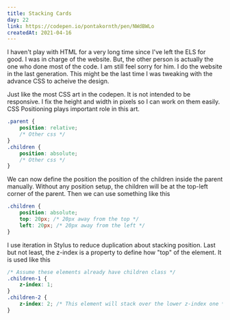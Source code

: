 ```yaml
---
title: Stacking Cards
day: 22
link: https://codepen.io/pontakornth/pen/NWdBWLo
createdAt: 2021-04-16
---
```

I haven't play with HTML for a very long time since I've left the ELS for good. I was in charge
of the website. But, the other person is actually the one who done most of the code. I am still feel
sorry for him. I do the website in the last generation. This might be the last time I was tweaking
with the advance CSS to acheive the design.<!--more-->


Just like the most CSS art in the codepen. It is not intended to be responsive. I fix the height
and width in pixels so I can work on them easily. CSS Positioning plays important role in this art.

```css
.parent {
    position: relative;
    /* Other css */
}
.children {
    position: absolute;
    /* Other css */
}
```

We can now define the position the position of the children inside the parent manually. Without any
position setup, the children will be at the top-left corner of the parent. Then we can use something
like this

```css
.children {
    position: absolute;
    top: 20px; /* 20px away from the top */
    left: 20px; /* 20px away from the left */
}
```

I use iteration in Stylus to reduce duplication about stacking position. Last but not least, the 
z-index is a property to define how "top" of the element. It is used like this

```css
/* Assume these elements already have children class */
.children-1 {
    z-index: 1;   
}
.children-2 {
    z-index: 2; /* This element will stack over the lower z-index one */
}